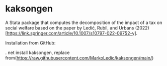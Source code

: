 # kaksongen
A Stata package that computes the decomposition of the impact of a tax on social welfare based on the paper by Ledić, Rubil, and Urbans (2022) [https://link.springer.com/article/10.1007/s10797-022-09752-y].

Installation from GitHub:

. net install kaksongen, replace from(https://raw.githubusercontent.com/MarkoLedic/kaksongen/main/)

